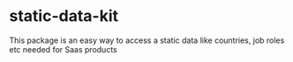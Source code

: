 # static-data-kit
This package is an easy way to access a static data like countries, job roles etc needed for Saas products
